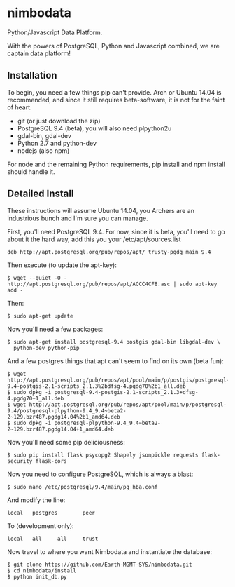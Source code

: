 nimbodata
=========

Python/Javascript Data Platform.

With the powers of PostgreSQL, Python and Javascript combined, we are captain data platform!

## Installation ##

To begin, you need a few things pip can't provide.  Arch or Ubuntu 14.04 is recommended, and since it still requires beta-software, it is not for the faint of heart.

*   git (or just download the zip)
*   PostgreSQL 9.4 (beta), you will also need plpython2u
*   gdal-bin, gdal-dev
*   Python 2.7 and python-dev
*   nodejs (also npm)

For node and the remaining Python requirements, pip install and npm install should handle it.

## Detailed Install ##

These instructions will assume Ubuntu 14.04, you Archers are an industrious bunch
and I'm sure you can manage.

First, you'll need PostgreSQL 9.4.  For now, since it is beta, you'll need to
go about it the hard way, add this you your /etc/apt/sources.list

    deb http://apt.postgresql.org/pub/repos/apt/ trusty-pgdg main 9.4
    
Then execute (to update the apt-key):

    $ wget --quiet -O - http://apt.postgresql.org/pub/repos/apt/ACCC4CF8.asc | sudo apt-key add -
    
Then:
    
    $ sudo apt-get update
    
Now you'll need a few packages:

    $ sudo apt-get install postgresql-9.4 postgis gdal-bin libgdal-dev \
      python-dev python-pip
      
And a few postgres things that apt can't seem to find on its own (beta fun):

    $ wget http://apt.postgresql.org/pub/repos/apt/pool/main/p/postgis/postgresql-9.4-postgis-2.1-scripts_2.1.3%2bdfsg-4.pgdg70%2b1_all.deb
    $ sudo dpkg -i postgresql-9.4-postgis-2.1-scripts_2.1.3+dfsg-4.pgdg70+1_all.deb
    $ wget http://apt.postgresql.org/pub/repos/apt/pool/main/p/postgresql-9.4/postgresql-plpython-9.4_9.4~beta2-2~129.bzr487.pgdg14.04%2b1_amd64.deb
    $ sudo dpkg -i postgresql-plpython-9.4_9.4~beta2-2~129.bzr487.pgdg14.04+1_amd64.deb

Now you'll need some pip deliciousness:

    $ sudo pip install flask psycopg2 Shapely jsonpickle requests flask-security flask-cors
    
Now you need to configure PostgreSQL, which is always a blast:

    $ sudo nano /etc/postgresql/9.4/main/pg_hba.conf
    
And modify the line:

    local   postgres        peer
    
To (development only):

    local   all     all     trust
    
Now travel to where you want Nimbodata and instantiate the database:

    $ git clone https://github.com/Earth-MGMT-SYS/nimbodata.git
    $ cd nimbodata/install
    $ python init_db.py
    

